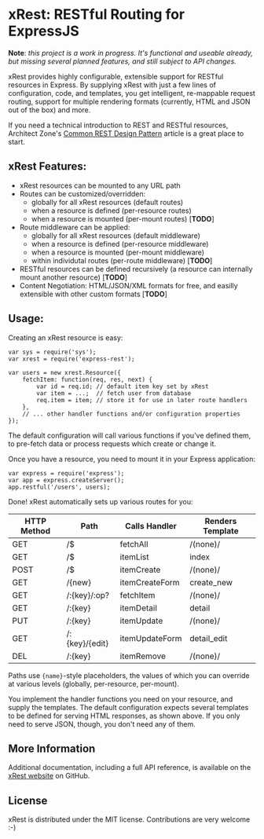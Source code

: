 # xRest: RESTful Routing for ExpressJS

**Note**: _this project is a work in progress. It's functional and
useable already, but missing several planned features, and still
subject to API changes._

xRest provides highly configurable, extensible support for RESTful
resources in Express. By supplying xRest with just a few lines of
configuration, code, and templates, you get intelligent, re-mappable
request routing, support for multiple rendering formats (currently,
HTML and JSON out of the box) and more.

If you need a technical introduction to REST and RESTful resources,
Architect Zone's
[Common REST Design Pattern](http://architects.dzone.com/news/common-rest-design-pattern)
article is a great place to start.


## xRest Features:

* xRest resources can be mounted to any URL path
* Routes can be customized/overridden:
  * globally for all xRest resources (default routes)
  * when a resource is defined (per-resource routes)
  * when a resource is mounted (per-mount routes) [**TODO**]
* Route middleware can be applied:
  * globally for all xRest resources (default middleware)
  * when a resource is defined (per-resource middleware)
  * when a resource is mounted (per-mount middleware)
  * within individutal routes (per-route middleware) [**TODO**]
* RESTful resources can be defined recursively (a resource can
  internally mount another resource) [**TODO**]
* Content Negotiation: HTML/JSON/XML formats for free, and
  easilly extensible with other custom formats [**TODO**]


## Usage:

Creating an xRest resource is easy:

    var sys = require('sys');
    var xrest = require('express-rest');

    var users = new xrest.Resource({
        fetchItem: function(req, res, next) {
            var id = req.id; // default item key set by xRest
            var item = ...;  // fetch user from database
            req.item = item; // store it for use in later route handlers
        },
        // ... other handler functions and/or configuration properties
    });

The default configuration will call various functions if you've
defined them, to pre-fetch data or process requests which
create or change it.

Once you have a resource, you need to mount it in your Express
application:

    var express = require('express');
    var app = express.createServer();
    app.restful('/users', users);

Done! xRest automatically sets up various routes for you:

<table>
<thead>
<tr><th> HTTP Method </th><th> Path </th><th> Calls Handler </th><th> Renders Template </th></tr>
</thead>
<tbody>
<tr><td> GET  </td><td> /$             </td><td> fetchAll       </td><td> /(none)/    </td> </tr>
<tr><td> GET  </td><td> /$             </td><td> itemList       </td><td> index       </td> </tr>
<tr><td> POST </td><td> /$             </td><td> itemCreate     </td><td> /(none)/    </td> </tr>
<tr><td> GET  </td><td> /{new}         </td><td> itemCreateForm </td><td> create_new  </td> </tr>
<tr><td> GET  </td><td> /:{key}/:op?   </td><td> fetchItem      </td><td> /(none)/    </td> </tr>
<tr><td> GET  </td><td> /:{key}        </td><td> itemDetail     </td><td> detail      </td> </tr>
<tr><td> PUT  </td><td> /:{key}        </td><td> itemUpdate     </td><td> /(none)/    </td> </tr>
<tr><td> GET  </td><td> /:{key}/{edit} </td><td> itemUpdateForm </td><td> detail_edit </td> </tr>
<tr><td> DEL  </td><td> /:{key}        </td><td> itemRemove     </td><td> /(none)/    </td> </tr>
</tbody>
</table>

Paths use ``{name}``-style placeholders, the values of which you can
override at various levels (globally, per-resource, per-mount).

You implement the handler functions you need on your resource, and
supply the templates. The default configuration expects several
templates to be defined for serving HTML responses, as shown above.
If you only need to serve JSON, though, you don't need any of them.


## More Information

Additional documentation, including a full API reference, is available
on the [xRest website](http://laurie71.github.com/express-rest/)
on GitHub.

## License

xRest is distributed under the MIT license. Contributions are very
welcome :-)

